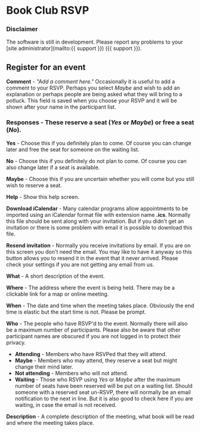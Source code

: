 # Book Club RSVP

### Disclaimer
The software is still in development. Please report any problems to your [site administrator](mailto:{{ support }}) ({{ support }}).

## Register for an event

**Comment** - *"Add a comment here."* Occasionally it is useful to add a comment to your RSVP. Perhaps you select *Maybe* and wish to add an explanation or perhaps people are being asked what they will bring to a potluck. This field is saved when you choose your RSVP and it will be shown after your name in the participant list.

### Responses - These reserve a seat (*Yes* or *Maybe*) or free a seat (*No*).

**Yes** - Choose this if you definitely plan to come. Of course you can change later and free the seat for someone on the waiting list.

**No** - Choose this if you definitely do not plan to come. Of course you can also change later if a seat is available.

**Maybe** - Choose this if you are uncertain whether you will come but you still wish to reserve a seat.

**Help** - Show this help screen.

**Download iCalendar** - Many calendar programs allow appointments to be imported using an iCalendar format file with extension name **.ics**. Normally this file should be sent along with your invitation. But if you didn't get an invitation or there is some problem with email it is possible to download this file.

**Resend invitation** - Normally you receive invitations by email. If you are on this screen you don't need the email. You may like to have it anyway so this button allows you to resend it in the event that it never arrived. Please check your settings if you are not getting any email from us.

**What** - A short description of the event.

**Where** - The address where the event is being held. There may be a clickable link for a map or online meeting.

**When** - The date and time when the meeting takes place. Obviously the end time is elastic but the start time is not. Please be prompt.

**Who** - The people who have RSVP'd to the event. Normally there will also be a maximum number of participants. Please also be aware that other participant names are obscured if you are not logged in to protect their privacy.
- **Attending** - Members who have RSVPed that they will attend.
- **Maybe** - Members who may attend, they reserve a seat but might change their mind later.
- **Not attending** - Members who will not attend.
- **Waiting** - Those who RSVP using *Yes* or *Maybe* after the maximum number of seats have been reserved will be put on a waiting list. Should someone with a reserved seat un-RSVP, there will normally be an email notification to the next in line. But it is also good to check here if you are waiting, in case the email is not received.

**Description** - A complete description of the meeting, what book will be read and where the meeting takes place.

